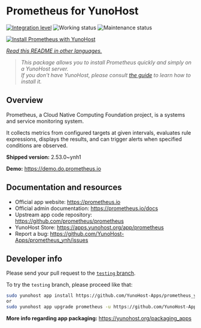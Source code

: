 <!--
N.B.: This README was automatically generated by <https://github.com/YunoHost/apps/tree/master/tools/readme_generator>
It shall NOT be edited by hand.
-->

# Prometheus for YunoHost

[![Integration level](https://dash.yunohost.org/integration/prometheus.svg)](https://dash.yunohost.org/appci/app/prometheus) ![Working status](https://ci-apps.yunohost.org/ci/badges/prometheus.status.svg) ![Maintenance status](https://ci-apps.yunohost.org/ci/badges/prometheus.maintain.svg)

[![Install Prometheus with YunoHost](https://install-app.yunohost.org/install-with-yunohost.svg)](https://install-app.yunohost.org/?app=prometheus)

*[Read this README in other languages.](./ALL_README.md)*

> *This package allows you to install Prometheus quickly and simply on a YunoHost server.*  
> *If you don't have YunoHost, please consult [the guide](https://yunohost.org/install) to learn how to install it.*

## Overview

Prometheus, a Cloud Native Computing Foundation project, is a systems and service monitoring system.

It collects metrics from configured targets at given intervals, evaluates rule expressions, displays the results, and can trigger alerts when specified conditions are observed.


**Shipped version:** 2.53.0~ynh1

**Demo:** <https://demo.do.prometheus.io>
## Documentation and resources

- Official app website: <https://prometheus.io>
- Official admin documentation: <https://prometheus.io/docs>
- Upstream app code repository: <https://github.com/prometheus/prometheus>
- YunoHost Store: <https://apps.yunohost.org/app/prometheus>
- Report a bug: <https://github.com/YunoHost-Apps/prometheus_ynh/issues>

## Developer info

Please send your pull request to the [`testing` branch](https://github.com/YunoHost-Apps/prometheus_ynh/tree/testing).

To try the `testing` branch, please proceed like that:

```bash
sudo yunohost app install https://github.com/YunoHost-Apps/prometheus_ynh/tree/testing --debug
or
sudo yunohost app upgrade prometheus -u https://github.com/YunoHost-Apps/prometheus_ynh/tree/testing --debug
```

**More info regarding app packaging:** <https://yunohost.org/packaging_apps>
